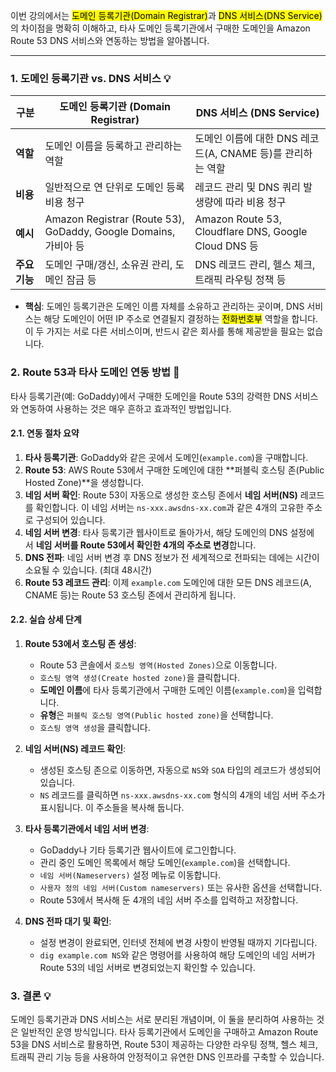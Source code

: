 
이번 강의에서는 <mark class="hltr-red">도메인 등록기관(Domain Registrar)</mark>과 <mark class="hltr-cyan">DNS 서비스(DNS Service)</mark>의 차이점을 명확히 이해하고, 타사 도메인 등록기관에서 구매한 도메인을 Amazon Route 53 DNS 서비스와 연동하는 방법을 알아봅니다.

---

### 1. 도메인 등록기관 vs. DNS 서비스 💡

|구분|도메인 등록기관 (Domain Registrar)|DNS 서비스 (DNS Service)|
|---|---|---|
|**역할**|도메인 이름을 등록하고 관리하는 역할|도메인 이름에 대한 DNS 레코드(A, CNAME 등)를 관리하는 역할|
|**비용**|일반적으로 연 단위로 도메인 등록 비용 청구|레코드 관리 및 DNS 쿼리 발생량에 따라 비용 청구|
|**예시**|Amazon Registrar (Route 53), GoDaddy, Google Domains, 가비아 등|Amazon Route 53, Cloudflare DNS, Google Cloud DNS 등|
|**주요 기능**|도메인 구매/갱신, 소유권 관리, 도메인 잠금 등|DNS 레코드 관리, 헬스 체크, 트래픽 라우팅 정책 등|

- **핵심**: 도메인 등록기관은 도메인 이름 자체를 소유하고 관리하는 곳이며, DNS 서비스는 해당 도메인이 어떤 IP 주소로 연결될지 결정하는 <mark class="hltr-red">전화번호부</mark> 역할을 합니다. 이 두 가지는 서로 다른 서비스이며, 반드시 같은 회사를 통해 제공받을 필요는 없습니다.

### 2. Route 53과 타사 도메인 연동 방법 🤝

타사 등록기관(예: GoDaddy)에서 구매한 도메인을 Route 53의 강력한 DNS 서비스와 연동하여 사용하는 것은 매우 흔하고 효과적인 방법입니다.

#### 2.1. 연동 절차 요약

1. **타사 등록기관**: GoDaddy와 같은 곳에서 도메인(`example.com`)을 구매합니다.
2. **Route 53**: AWS Route 53에서 구매한 도메인에 대한 **퍼블릭 호스팅 존(Public Hosted Zone)**을 생성합니다.
3. **네임 서버 확인**: Route 53이 자동으로 생성한 호스팅 존에서 **네임 서버(NS)** 레코드를 확인합니다. 이 네임 서버는 `ns-xxx.awsdns-xx.com`과 같은 4개의 고유한 주소로 구성되어 있습니다.
4. **네임 서버 변경**: 타사 등록기관 웹사이트로 돌아가서, 해당 도메인의 DNS 설정에서 **네임 서버를 Route 53에서 확인한 4개의 주소로 변경**합니다.
5. **DNS 전파**: 네임 서버 변경 후 DNS 정보가 전 세계적으로 전파되는 데에는 시간이 소요될 수 있습니다. (최대 48시간)
6. **Route 53 레코드 관리**: 이제 `example.com` 도메인에 대한 모든 DNS 레코드(A, CNAME 등)는 Route 53 호스팅 존에서 관리하게 됩니다.

#### 2.2. 실습 상세 단계

1. **Route 53에서 호스팅 존 생성**:
    
    - Route 53 콘솔에서 `호스팅 영역(Hosted Zones)`으로 이동합니다.
    - `호스팅 영역 생성(Create hosted zone)`을 클릭합니다.
    - **도메인 이름**에 타사 등록기관에서 구매한 도메인 이름(`example.com`)을 입력합니다.
    - **유형**은 `퍼블릭 호스팅 영역(Public hosted zone)`을 선택합니다.
    - `호스팅 영역 생성`을 클릭합니다.

2. **네임 서버(NS) 레코드 확인**:
    
    - 생성된 호스팅 존으로 이동하면, 자동으로 `NS`와 `SOA` 타입의 레코드가 생성되어 있습니다.
    - `NS` 레코드를 클릭하면 `ns-xxx.awsdns-xx.com` 형식의 4개의 네임 서버 주소가 표시됩니다. 이 주소들을 복사해 둡니다.
        
3. **타사 등록기관에서 네임 서버 변경**:
    
    - GoDaddy나 기타 등록기관 웹사이트에 로그인합니다.
    - 관리 중인 도메인 목록에서 해당 도메인(`example.com`)을 선택합니다.
    - `네임 서버(Nameservers)` 설정 메뉴로 이동합니다.
    - `사용자 정의 네임 서버(Custom nameservers)` 또는 유사한 옵션을 선택합니다.
    - Route 53에서 복사해 둔 4개의 네임 서버 주소를 입력하고 저장합니다.

4. **DNS 전파 대기 및 확인**:
    
    - 설정 변경이 완료되면, 인터넷 전체에 변경 사항이 반영될 때까지 기다립니다.
    - `dig example.com NS`와 같은 명령어를 사용하여 해당 도메인의 네임 서버가 Route 53의 네임 서버로 변경되었는지 확인할 수 있습니다.
        

### 3. 결론 💡

도메인 등록기관과 DNS 서비스는 서로 분리된 개념이며, 이 둘을 분리하여 사용하는 것은 일반적인 운영 방식입니다. 타사 등록기관에서 도메인을 구매하고 Amazon Route 53을 DNS 서비스로 활용하면, Route 53이 제공하는 다양한 라우팅 정책, 헬스 체크, 트래픽 관리 기능 등을 사용하여 안정적이고 유연한 DNS 인프라를 구축할 수 있습니다.
